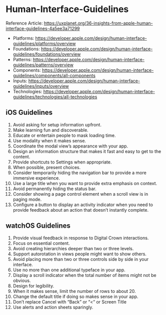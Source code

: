 # Human-Interface-Guidelines
Reference Article: https://uxplanet.org/36-insights-from-apple-human-interface-guidelines-4a5ee3a71299

* Platforms: https://developer.apple.com/design/human-interface-guidelines/platforms/overview
* Foundations: https://developer.apple.com/design/human-interface-guidelines/foundations/overview
* Patterns: https://developer.apple.com/design/human-interface-guidelines/patterns/overview
* Components: https://developer.apple.com/design/human-interface-guidelines/components/all-components
* Inputs: https://developer.apple.com/design/human-interface-guidelines/inputs/overview
* Technologies: https://developer.apple.com/design/human-interface-guidelines/technologies/all-technologies

## iOS Guidelines
1. Avoid asking for setup information upfront.
2. Make learning fun and discoverable.
4. Educate or entertain people to mask loading time.
5. Use modality when it makes sense.
6. Coordinate the modal view’s appearance with your app.
7. Design an information structure that makes it fast and easy to get to the content.
8. Provide shortcuts to Settings when appropriate.
9. When possible, present choices.
10. Consider temporarily hiding the navigation bar to provide a more immersive experience.
11. Use a large title when you want to provide extra emphasis on context.
12. Avoid permanently hiding the status bar.
13. Consider showing a page control element when a scroll view is in paging mode.
14. Configure a button to display an activity indicator when you need to provide feedback about an action that doesn’t instantly complete.


## watchOS Guidelines
1. Provide visual feedback in response to Digital Crown interactions.
2. Focus on essential content.
3. Avoid creating hierarchies deeper than two or three levels.
4. Support autorotation in views people might want to show others.
5. Avoid placing more than two or three controls side by side in your interface.
6. Use no more than one additional typeface in your app.
7. Display a scroll indicator when the total number of items might not be obvious.
8. Design for legibility.
9. When it makes sense, limit the number of rows to about 20.
10. Change the default title if doing so makes sense in your app.
11. Don’t replace Cancel with “Back” or “<“ or Screen Title
12. Use alerts and action sheets sparingly.
